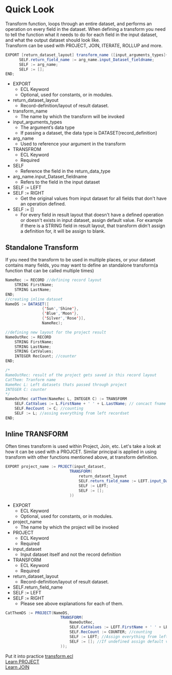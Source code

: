 # Quick Look

Transform function, loops through an entire dataset, and performs an operation on every field in the dataset.
When defining a transform you need to tell the function what it needs to do for each field in the input dataset, and what the output dataset should look like.\
Transform can be used with PROJECT, JOIN, ITERATE, ROLLUP and more.

```java
EXPORT [return_dataset_layout] transform_name ([input_arguments_types]+ arg_name ) := TRANSFROM
      SELF.return_field_name := arg_name.input_Dataset_fieldname;
      SELF := arg_name;
      SELF := [];
END;
```

- EXPORT
  - ECL Keyword
  - Optional, used for constants, or in modules.
- return_dataset_layout
  - Record-definition/layout of result dataset.
- transform_name
  - The name by which the transform will be invoked
- input_arguments_types
  - The argument’s data type
  - If passing a dataset, the data type is DATASET(record_definition)
- arg_name
  - Used to reference your argument in the transform
- TRANSFROM
  - ECL Keyword
  - Required
- SELF
  - Reference the field in the return_data_type
- arg_name.input_Dataset_fieldname
  - Refers to the field in the input dataset
- SELF := LEFT
- SELF := RIGHT
  - Get the original values from input dataset for all fields that don't have an operation defined.
- SELF := []
  - For every field in result layout that doesn't have a defined operation or doesn't exists in input dataset, assign default value. For example if there is a STRING field in result layout, that transform didn't assign a definition for, it will be assign to blank.

## Standalone Transform

If you need the transform to be used in multiple places, or your dataset contains many fields, you may want to define an standalone transform(a function that can be called multiple times)

```java
NameRec := RECORD //defining record layout
	STRING FirstName;
	STRING LastName;
END;
//creating inline dataset
NameDS := DATASET([
                {'Sun','Shine'},
				{'Blue','Moon'},
				{'Silver','Rose'}],
				NameRec);

//defining new layout for the project result
NameOutRec := RECORD
	STRING FirstName;
	STRING LastName;
	STRING CatValues;
 	INTEGER RecCount; //counter
END;

/*
NameOutRec: result of the project gets saved in this record layout
CatThem: Tranform name
NameRec L: Left datasets thats passed through project
INTEGER C: counter
*/
NameOutRec catThem(NameRec L, INTEGER C) := TRANSFORM
	SELF.CatValues := L.FirstName + ' ' + L.LastName; // concact fname and last name
  	SELF.RecCount := C; //counting
	SELF := L; //assing everything from left recordset
END;

```

## Inline TRANSFORM

Often times transform is used within Project, Join, etc. Let's take a look at how it can be used with a PROJCET. Similar principal is applied in using transform with other functions mentioned above, at transform definition.

```java
EXPORT project_name := PRJECT(input_dataset,
                            TRANSFORM(
                                return_dataset_layout
                                SELF.return_field_name := LEFT.input_Dataset_fieldname;
                                SELF := LEFT;
                                SELF := [];
                            ))

```

- EXPORT
  - ECL Keyword
  - Optional, used for constants, or in modules.
- project_name
  - The name by which the project will be invoked
- PROJECT
  - ECL Keyword
  - Required
- input_dataset
  - Input dataset itself and not the record definition
- TRANSFORM
  - ECL Keyword
  - Required
- return_dataset_layout
  - Record-definition/layout of result dataset.
- SELF.return_field_name
- SELF := LEFT
- SELF := RIGHT
  - Please see above explanations for each of them.

```java
CatThemDS := PROJECT(NameDS,
                        TRANSFORM(
                            NameOutRec,
                            SELF.CatValues := LEFT.FirstName + ' ' + LEFT.LastName; // concact fname and last name
  	                        SELF.RecCount := COUNTER; //counting
	                        SELF := LEFT; //Assign everything from left recordset
                            SELF := []; //If undefined assign default value
                        ));


```

Put it into practice [transform.ecl](https://ide.hpccsystems.com/#)\
[Learn PROJECT](./project.md)\
[Learn JOIN](./join.md)
